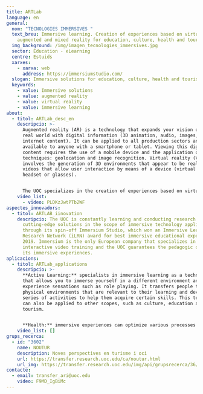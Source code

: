 ```yaml
---
title: ARTLab
language: en
general:
  nom: "TECNOLOGIES IMMERSIVES "
  text_breu: Immersive learning. Creation of experiences based on virtual,
    augmented and mixed reality for education, culture, health and tourism.
  img_background: /img/imagen_tecnologies_immersives.jpg
  sector: Education - eLearning
  centre: Estuids
  xarxes:
    - xarxa: web
      address: https://immersiumstudio.com/
  slogan: Immersive solutions for education, culture, health and tourism
  keywords:
    - value: Immersive solutions
    - value: augmented reality
    - value: virtual reality
    - value: immersive learning
about:
  - titol: ARTLab_desc_en
    descripcio: >-
      Augmented reality (AR) is a technology that expands your vision of the
      real world with digital information (3D animation, audio, images, video,
      internet content). It can be applied to all production sectors and is
      available to anyone with a smartphone or tablet. Viewing this digital
      content requires the use of a mobile device and the application of two
      techniques: geolocation and image recognition. Virtual reality (VR)
      involves the generation of 3D environments that appear to be real or 360º
      videos that allow user interaction by means of a device (virtual reality
      headset or glasses). 


      The UOC specializes in the creation of experiences based on virtual, augmented and mixed reality, especially in the scope of education, health, culture and tourism.
    video_list:
      - video: PLDKzJwtPTb2WF
aspectes_innovadors:
  - titol: ARTLAB_iinovation
    descripcio: The UOC is constantly learning and conducting research to provide
      cutting-edge solutions in the scope of immersive technology applications
      through its spin-off Immersium Studio, which won an Immersive Learning
      Research Network (iLRN) award for best immersive educational experience in
      2019. Immersium is the only European company that specializes in immersive
      interactive video training and the UOC guarantees the pedagogic quality of
      its immersive experiences.
aplicacions:
  - titol: ARTLab_applications
    descripcio: >-
      **Active Learning:** specialists in immersive learning as a technology
      that allows you to immerse yourself in a different environment and
      experience sensations such as role playing. It transfers people to
      physical environments that are relevant to their learning and develops a
      series of activities to help them acquire certain skills. This technology
      can also be applied to other scopes, such as culture, education and
      tourism. 


      **Health:** immersive experiences can optimize various processes and activities related to health services, such as the training of healthcare professionals, improving empathy and bedside manner, and reducing the perception of chronic or acute pain. This offers a great scope for potential, especially in medical professional training, because we can reduce to zero the negative consequences of mistakes made in training periods, automatically converting them into opportunities for improvement in real life.
    video_list: []
grups_recerca:
  - id: "3602"
    name: NOUTUR
    description: Noves perspectives en turisme i oci
    url: https://transfer.research.uoc.edu/ca/noutur.html
    url_img: https://transfer.research.uoc.edu/img/api/grupsrecerca/36/image/1594109415142
contacte:
  - email: transfer_ari@uoc.edu
    video: F9MD_IgBiMc
---
```

